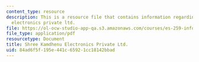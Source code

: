 ```yaml
---
content_type: resource
description: This is a resource file that contains information regarding shree kamdhenu
  electronics private ltd.
file: https://ol-ocw-studio-app-qa.s3.amazonaws.com/courses/es-259-information-and-communication-technology-in-africa-spring-2006/84ad6f5f195e441c65921cc18142bbad_MITES_259S06_dafall_1.pdf
file_type: application/pdf
resourcetype: Document
title: Shree Kamdhenu Electronics Private Ltd.
uid: 84ad6f5f-195e-441c-6592-1cc18142bbad
---
```

